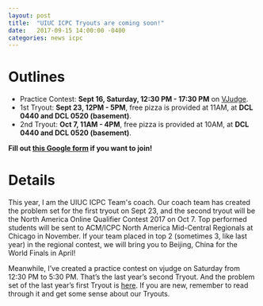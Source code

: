 ```yaml
---
layout: post
title:  "UIUC ICPC Tryouts are coming soon!"
date:   2017-09-15 14:00:00 -0400
categories: news icpc
---
```


# Outlines
- Practice Contest: **Sept 16, Saturday, 12:30 PM - 17:30 PM** on [VJudge](https://vjudge.net/contest/185187).
- 1st Tryout: **Sept 23, 12PM - 5PM**, free pizza is provided at 11AM, at **DCL 0440 and DCL 0520 (basement)**.
- 2nd Tryout: **Oct 7, 11AM - 4PM**, free pizza is provided at 10AM, at **DCL 0440 and DCL 0520 (basement)**.

**Fill out [this Google form](https://goo.gl/forms/QCK5rhZTTbWiKUIn1) if you want to join!**

# Details

This year, I am the UIUC ICPC Team's coach. Our coach team has created the problem set for the first tryout on Sept 23, and the second tryout will be the North America Online Qualifier Contest 2017 on Oct 7. Top performed students will be sent to ACM/ICPC North America Mid-Central Regionals at Chicago in November. If your team placed in top 2 (sometimes 3, like last year) in the regional contest, we will bring you to Beijing, China for the World Finals in April!

Meanwhile, I’ve created a practice contest on vjudge on Saturday from 12:30 PM to 5:30 PM. That’s the last year’s second Tryout. And the problem set of the last year’s first Tryout is [here](https://www.dropbox.com/s/7u3650lzlpnpirw/uiuc_2016_tryout_1.pdf?dl=1). If you are new, remember to read through it and get some sense about our Tryouts.
